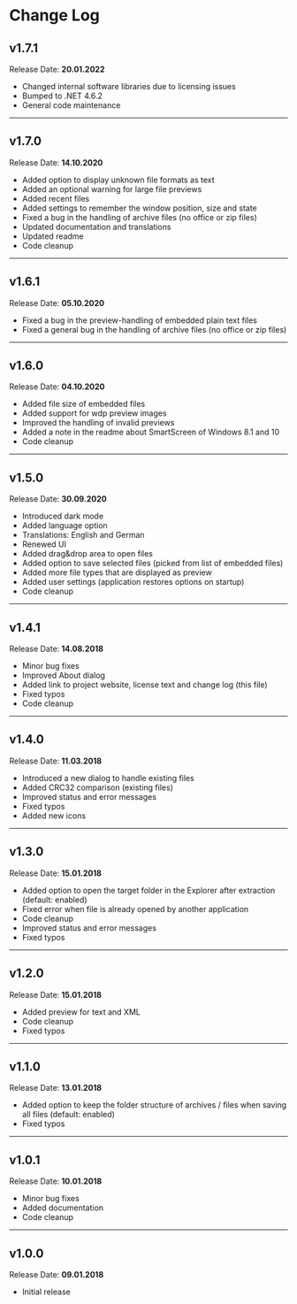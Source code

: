 # Change Log

## v1.7.1

Release Date: **20.01.2022**

- Changed internal software libraries due to licensing issues
- Bumped to .NET 4.6.2
- General code maintenance

---

## v1.7.0

Release Date: **14.10.2020**

- Added option to display unknown file formats as text
- Added an optional warning for large file previews
- Added recent files
- Added settings to remember the window position, size and state
- Fixed a bug in the handling of archive files (no office or zip files)
- Updated documentation and translations
- Updated readme
- Code cleanup

---

## v1.6.1

Release Date: **05.10.2020**

- Fixed a bug in the preview-handling of embedded plain text files
- Fixed a general bug in the handling of archive files (no office or zip files)

---

## v1.6.0

Release Date: **04.10.2020**

- Added file size of embedded files
- Added support for wdp preview images
- Improved the handling of invalid previews
- Added a note in the readme about SmartScreen of Windows 8.1 and 10
- Code cleanup

---

## v1.5.0

Release Date: **30.09.2020**

- Introduced dark mode
- Added language option
- Translations: English and German
- Renewed UI
- Added drag&drop area to open files
- Added option to save selected files (picked from list of embedded files)
- Added more file types that are displayed as preview
- Added user settings (application restores options on startup)
- Code cleanup

---

## v1.4.1

Release Date: **14.08.2018**

- Minor bug fixes
- Improved About dialog
- Added link to project website, license text and change log (this file)
- Fixed typos
- Code cleanup

---

## v1.4.0

Release Date: **11.03.2018**

- Introduced a new dialog to handle existing files
- Added CRC32 comparison (existing files)
- Improved status and error messages
- Fixed typos
- Added new icons

---

## v1.3.0

Release Date: **15.01.2018**

- Added option to open the target folder in the Explorer after extraction (default: enabled)
- Fixed error when file is already opened by another application
- Code cleanup
- Improved status and error messages
- Fixed typos

---

## v1.2.0

Release Date: **15.01.2018**

- Added preview for text and XML
- Code cleanup
- Fixed typos

---

## v1.1.0

Release Date: **13.01.2018**

- Added option to keep the folder structure of archives / files when saving all files (default: enabled)
- Fixed typos

---

## v1.0.1

Release Date: **10.01.2018**

- Minor bug fixes
- Added documentation
- Code cleanup

---

## v1.0.0

Release Date: **09.01.2018**

- Initial release
